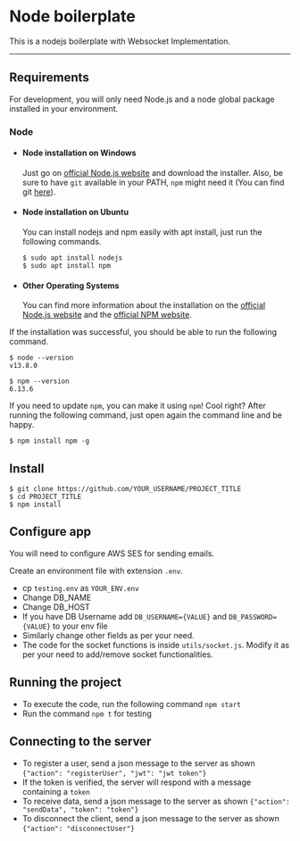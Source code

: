 # Node boilerplate
This is a nodejs boilerplate with Websocket Implementation.

---
## Requirements

For development, you will only need Node.js and a node global package installed in your environment.

### Node
- #### Node installation on Windows

  Just go on [official Node.js website](https://nodejs.org/) and download the installer.
Also, be sure to have `git` available in your PATH, `npm` might need it (You can find git [here](https://git-scm.com/)).

- #### Node installation on Ubuntu

  You can install nodejs and npm easily with apt install, just run the following commands.

      $ sudo apt install nodejs
      $ sudo apt install npm

- #### Other Operating Systems
  You can find more information about the installation on the [official Node.js website](https://nodejs.org/) and the [official NPM website](https://npmjs.org/).

If the installation was successful, you should be able to run the following command.

    $ node --version
    v13.8.0

    $ npm --version
    6.13.6

If you need to update `npm`, you can make it using `npm`! Cool right? After running the following command, just open again the command line and be happy.

    $ npm install npm -g

## Install

    $ git clone https://github.com/YOUR_USERNAME/PROJECT_TITLE
    $ cd PROJECT_TITLE
    $ npm install

## Configure app

You will need to configure AWS SES for sending emails.

Create an environment file with extension ```.env```.

- cp ```testing.env``` as ```YOUR_ENV.env```
- Change DB_NAME
- Change DB_HOST
- If you have DB Username add ```DB_USERNAME={VALUE}``` and ```DB_PASSWORD={VALUE}``` to your env file
- Similarly change other fields as per your need.
- The code for the socket functions is inside `utils/socket.js`. Modify it as per your need to add/remove socket functionalities. 

## Running the project

- To execute the code, run the following command ```npm start```
- Run the command ```npm t``` for testing

## Connecting to the server

- To register a user, send a json message to the server as shown  `{"action": "registerUser", "jwt": "jwt token"}`
- If the token is verified, the server will respond with a message containing a `token`
- To receive data, send a json message to the server as shown `{"action": "sendData", "token": "token"}`
- To disconnect the client, send a json message to the server as shown `{"action": "disconnectUser"}`